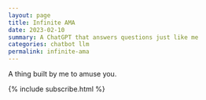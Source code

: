 ```yaml
---
layout: page
title: Infinite AMA
date: 2023-02-10
summary: A ChatGPT that answers questions just like me
categories: chatbot llm
permalink: infinite-ama
---
```


A thing built by me to amuse you.

<script src="https://cdn.tailwindcss.com"></script>
<script>
tailwind.config = {
    theme: {
    extend: {
        colors: {
        clifford: '#da373d',
        }
    }
    }
}
</script>

<section id="app">
    <!-- React DOM renders here -->
    <div id="wrap"></div>
</section>

<script src="https://unpkg.com/react@18.2.0/umd/react.production.min.js"></script>
<script src="https://unpkg.com/react-dom@18.2.0/umd/react-dom.production.min.js"></script>
<script src="https://cdnjs.cloudflare.com/ajax/libs/babel-standalone/6.18.1/babel.min.js"></script>
<!-- NOTE: This JS code has no linebreaks between definitions because linebreaks confuse my IDE's syntax highlighting. -->
<script type="text/babel">
    const Message = ({ message, index }) => {
        const icon = (message.isChatBot ? 
            <svg className="h-6 w-6" xmlns="http://www.w3.org/2000/svg" width="24" height="24" viewBox="0 0 24 24" fill="none" stroke="#9aee86" stroke-width="2" stroke-linecap="round" stroke-linejoin="round"><rect x="3" y="11" width="18" height="10" rx="2"></rect><circle cx="12" cy="5" r="2"></circle><path d="M12 7v4"></path><line x1="8" y1="16" x2="8" y2="16"></line><line x1="16" y1="16" x2="16" y2="16"></line></svg>
            : <svg className="h-6 w-6" xmlns="http://www.w3.org/2000/svg" width="24" height="24" viewBox="0 0 24 24" fill="none" stroke="currentColor" stroke-width="2" stroke-linecap="round" stroke-linejoin="round"><path d="M19 21v-2a4 4 0 0 0-4-4H9a4 4 0 0 0-4 4v2"></path><circle cx="12" cy="7" r="4"></circle></svg>
        );
        const extraMsgClassNames = message.isChatBot ? "bg-zinc-100 text-zinc-900" : "";
        const extraIconClassNames = message.isChatBot ? "" : "";
        return (
            <div className={"flex flex-row p-2 mt-2 mb-2 mr-2 items-center"}>
                <span className={`rounded-md p-1 h-8 w-8 items-center ${extraIconClassNames}`}>{icon}</span>
                <span className={`rounded-lg ml-4 p-2 border border-zinc-300 w-full ${extraMsgClassNames}`}>{message.text}</span>
            </div>
        );
    };
    const App = () => {
        const [textInput, setTextInput] = React.useState("");
        const [messages, setMessages] = React.useState([
            {
                text: "This is a sample question message. What's the meaning of life?",
                isDone: false,
                isChatBot: false,
            },
            {
                text: "I've been told it's 42, but that's a stupid answer, if you're asking me. Instead, I'd say that the meaning of life is what you make it, or increasingly, what other people make it for you.",
                isDone: false,
                isChatBot: true,
            }
        ]);
        const addMessage = (text, isChatBot) => {
            setMessages((prevMsgs) => [...prevMsgs, { text, isChatBot }]);
        };
        const markDone = index => {
            const newMessages = [...messages];
            newMessages[index].isDone = true;
            setMessages(newMessages);
        };
        const onChange = (event) => {
            setTextInput(event.target.value);
        };
        const handleSubmit = async (event) => {
            event.preventDefault();
            addMessage(textInput, false);
            console.log("TODO: Need to call chatbot!");
            addMessage("Fake chatbot response. Hello world, goodbye world, do I pass the test and all that", true);
            setTextInput("");
        };
        return (
            <div>
                <div className="grid grid-cols-3 gap-4 text-md mt-4">
                    <div className="flex items-center justify-center ">
                    <svg className="h-6 w-6" xmlns="http://www.w3.org/2000/svg" width="24" height="24" viewBox="0 0 24 24" fill="none" stroke="currentColor" stroke-width="2" stroke-linecap="round" stroke-linejoin="round"><circle cx="12" cy="12" r="4"></circle><path d="M12 2v2"></path><path d="M12 20v2"></path><path d="m4.93 4.93 1.41 1.41"></path><path d="m17.66 17.66 1.41 1.41"></path><path d="M2 12h2"></path><path d="M20 12h2"></path><path d="m6.34 17.66-1.41 1.41"></path><path d="m19.07 4.93-1.41 1.41"></path></svg>
                        <span className="m-4 font-medium">Examples</span>
                    </div>
                    <div className="flex items-center justify-center">
                    <svg className="h-6 w-6" xmlns="http://www.w3.org/2000/svg" fill="none" viewBox="0 0 24 24" stroke-width="1.5" stroke="currentColor" aria-hidden="true" class="h-6 w-6"><path stroke-linecap="round" stroke-linejoin="round" d="M3.75 13.5l10.5-11.25L12 10.5h8.25L9.75 21.75 12 13.5H3.75z"></path></svg>
                        <span className="m-4 font-medium">Capabilities</span>
                    </div>
                    <div className="flex items-center justify-center ">
                        <svg className="h-6 w-6" xmlns="http://www.w3.org/2000/svg" width="24" height="24" viewBox="0 0 24 24" fill="none" stroke="currentColor" stroke-width="2" stroke-linecap="round" stroke-linejoin="round"><path d="m21.73 18-8-14a2 2 0 0 0-3.48 0l-8 14A2 2 0 0 0 4 21h16a2 2 0 0 0 1.73-3Z"></path><line x1="12" y1="9" x2="12" y2="13"></line><line x1="11.4" y1="17" x2="12.60" y2="17"></line></svg>
                        <span className="m-4 font-medium">Limitations</span>
                    </div>
                </div>
                <div className="grid grid-rows-3 grid-flow-col gap-4 text-sm">
                    <div className="h-20 flex items-center  bg-zinc-100 rounded-md hover:bg-zinc-200">
                        <span className="m-4">"Explain quantum computing in simple terms" →</span>
                    </div>
                    <div className="h-20 flex items-center  bg-zinc-100 rounded-md hover:bg-zinc-200">
                        <span className="m-4">"Got any creative ideas for a 10 year olds birthday?" →</span>
                    </div>
                    <div className="h-20 flex items-center  bg-zinc-100 rounded-md hover:bg-zinc-200">
                        <span className="m-4">"How do I build this AMA app in Modal?" →</span>
                    </div>
                    <div className="h-20 flex items-center  bg-zinc-100 rounded-md">
                        <span className="m-4">Remembers what user said earlier in the conversation</span>
                    </div>
                    <div className="h-20 flex items-center  bg-zinc-100 rounded-md">
                        <span className="m-4">Allows user to provide follow-up corrections</span>
                    </div>
                    <div className="h-20 flex items-center  bg-zinc-100 rounded-md">
                        <span className="m-4">Trained to decline inappropriate requests</span>
                    </div>
                    <div className="h-20 flex items-center  bg-zinc-100 rounded-md">
                        <span className="m-4">May faithfully reproduce my mistakes, or unfaithfully represent my true thoughts.</span>
                    </div>
                    <div className="h-20 flex items-center  bg-zinc-100 rounded-md">
                        <span className="m-4">Constrained by OpenAI's lame but understandble corporate-friendly answer filtering.</span>
                    </div>
                    <div className="h-20 flex items-center  bg-zinc-100 rounded-md">
                        <span className="m-4">Trained on one man's knowledge and writing. I can't answer everything.</span>
                    </div>
                </div>
                <section id="#messages" className="mt-6">
                {messages.map((message, index) => (
                    <Message message={message} index={index} />
                ))}
                </section>
                <div>
                    <form className="mt-12 mb-20 min-w-full rounded-md shadow-[0_0_10px_rgba(0,0,0,0.10)]">
                        <div className="min-w-full flex items-center py-2">
                            <input className="appearance-none bg-transparent border-none w-full text-gray-700 ml-2 mr-3 py-1 px-2 leading-tight focus:outline-none" type="text" placeholder="Ask me anything, anytime" aria-label="Full name" value={textInput} onChange={onChange}></input>
                            <button className="flex-shrink-0 bg-stone-900 border-stone-900 hover:bg-blue-600 hover:border-blue-600 text-sm border-4 text-white py-1 px-2 rounded mr-2" type="button" onClick={handleSubmit}>
                            <svg xmlns="http://www.w3.org/2000/svg" width="24" height="24" viewBox="0 0 24 24" fill="none" stroke="currentColor" stroke-width="2" stroke-linecap="round" stroke-linejoin="round"><line x1="22" y1="2" x2="11" y2="13"></line><polygon points="22 2 15 22 11 13 2 9 22 2"></polygon></svg>
                            </button>
                        </div>
                    </form>
                </div>
            </div>
        );
    };
    ReactDOM.render(
        <App />,
        document.getElementById('wrap')
    );
</script>

<style>
.grow-me {
  border-radius: 4px;
  transition: all .2s ease-in-out;
}

.grow-me:hover {
  transform: scale(1.02);
}

</style>

{% include
  subscribe.html %}

